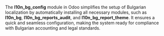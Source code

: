 The **l10n_bg_config** module in Odoo simplifies the setup of Bulgarian localization by automatically installing all necessary modules, such as **l10n_bg**, **l10n_bg_reports_audit**, and **l10n_bg_report_theme**. It ensures a quick and seamless configuration, making the system ready for compliance with Bulgarian accounting and legal standards.
